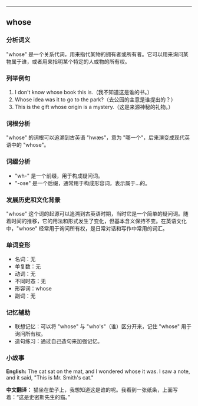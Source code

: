 
---------------
## whose
### 分析词义
"whose" 是一个关系代词，用来指代某物的拥有者或所有者。它可以用来询问某物属于谁，或者用来指明某个特定的人或物的所有权。

### 列举例句
1. I don't know whose book this is.（我不知道这是谁的书。）
2. Whose idea was it to go to the park?（去公园的主意是谁提出的？）
3. This is the gift whose origin is a mystery.（这是来源神秘的礼物。）

### 词根分析
"whose" 的词根可以追溯到古英语 "hwæs"，意为 "哪一个"，后来演变成现代英语中的 "whose"。

### 词缀分析
- "wh-" 是一个前缀，用于构成疑问词。
- "-ose" 是一个后缀，通常用于构成形容词，表示属于...的。

### 发展历史和文化背景
"whose" 这个词的起源可以追溯到古英语时期，当时它是一个简单的疑问词。随着时间的推移，它的用法和形式发生了变化，但基本含义保持不变。在英语文化中，"whose" 经常用于询问所有权，是日常对话和写作中常用的词汇。

### 单词变形
- 名词：无
- 单复数：无
- 动词：无
- 不同时态：无
- 形容词：whose
- 副词：无

### 记忆辅助
- 联想记忆：可以将 "whose" 与 "who's"（谁）区分开来，记住 "whose" 用于询问所有权。
- 造句练习：通过自己造句来加强记忆。

### 小故事
**English:**
The cat sat on the mat, and I wondered whose it was. I saw a note, and it said, "This is Mr. Smith's cat."

**中文翻译：**
猫坐在垫子上，我想知道这是谁的呢。我看到一张纸条，上面写着：“这是史密斯先生的猫。”

